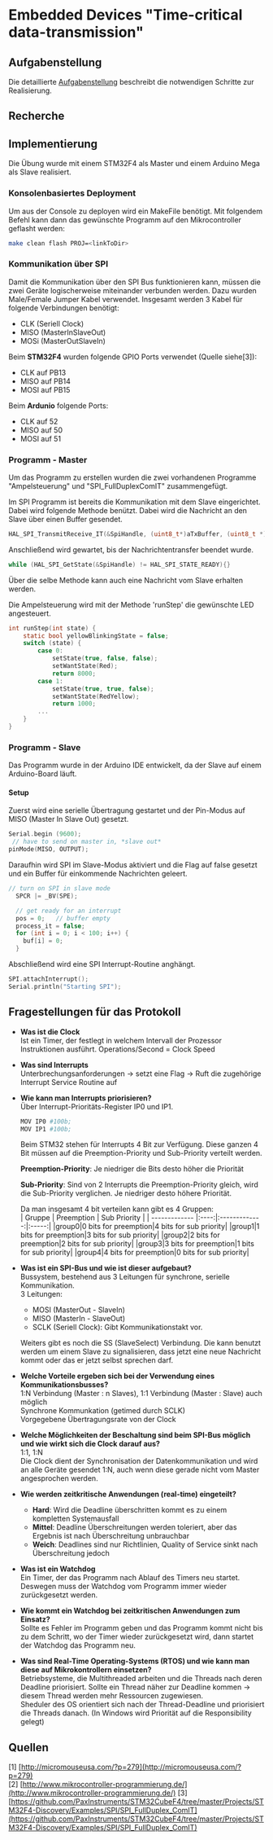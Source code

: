 # Embedded Devices "Time-critical data-transmission"

## Aufgabenstellung
Die detaillierte [Aufgabenstellung](TASK.md) beschreibt die notwendigen Schritte zur Realisierung.

## Recherche

## Implementierung
Die Übung wurde mit einem STM32F4 als Master und einem Arduino Mega als Slave realisiert.

### Konsolenbasiertes Deployment
Um aus der Console zu deployen wird ein MakeFile benötigt. Mit folgendem Befehl kann dann das gewünschte Programm auf den Mikrocontroller geflasht werden:
```bash
make clean flash PROJ=<linkToDir>
```

### Kommunikation über SPI
Damit die Kommunikation über den SPI Bus funktionieren kann, müssen die zwei Geräte logischerweise miteinander verbunden werden. Dazu wurden Male/Female Jumper Kabel verwendet. Insgesamt werden 3 Kabel für folgende Verbindungen benötigt:
- CLK (Seriell Clock)  
- MISO (MasterInSlaveOut)  
- MOSi (MasterOutSlaveIn)

Beim __STM32F4__ wurden folgende GPIO Ports verwendet (Quelle siehe[3]):
- CLK auf PB13  
- MISO auf PB14
- MOSI auf PB15

Beim __Ardunio__ folgende Ports:  
- CLK auf 52
- MISO auf 50
- MOSI auf 51

### Programm - Master
Um das Programm zu erstellen wurden die zwei vorhandenen Programme "Ampelsteuerung" und "SPI_FullDuplexComIT" zusammengefügt.  

Im SPI Programm ist bereits die Kommunikation mit dem Slave eingerichtet. Dabei wird folgende Methode benützt. Dabei wird die Nachricht an den Slave über einen Buffer gesendet.
```c
HAL_SPI_TransmitReceive_IT(&SpiHandle, (uint8_t*)aTxBuffer, (uint8_t *)aRxBuffer, BUFFERSIZE)
```
Anschließend wird gewartet, bis der Nachrichtentransfer beendet wurde.
```c
while (HAL_SPI_GetState(&SpiHandle) != HAL_SPI_STATE_READY){}
```
Über die selbe Methode kann auch eine Nachricht vom Slave erhalten werden.

Die Ampelsteuerung wird mit der Methode 'runStep' die gewünschte LED angesteuert.
```c
int runStep(int state) {
    static bool yellowBlinkingState = false;
    switch (state) {
        case 0:
            setState(true, false, false);
            setWantState(Red);
            return 8000;
        case 1:
            setState(true, true, false);
            setWantState(RedYellow);
            return 1000;
        ...
    }
}
```

### Programm - Slave

Das Programm wurde in der Arduino IDE entwickelt, da der Slave auf einem Arduino-Board läuft.

#### Setup

Zuerst wird eine serielle Übertragung gestartet und der Pin-Modus auf MISO (Master In Slave Out) gesetzt.
```c
Serial.begin (9600);  
 // have to send on master in, *slave out*
pinMode(MISO, OUTPUT);
```
Daraufhin wird SPI im Slave-Modus aktiviert und die Flag auf false gesetzt und ein Buffer für einkommende Nachrichten geleert.
```c
// turn on SPI in slave mode
  SPCR |= _BV(SPE);

  // get ready for an interrupt
  pos = 0;   // buffer empty
  process_it = false;
  for (int i = 0; i < 100; i++) {
    buf[i] = 0;
  }
```
Abschließend wird eine SPI Interrupt-Routine anghängt.

```c
SPI.attachInterrupt();
Serial.println("Starting SPI");
```




## Fragestellungen für das Protokoll
+ __Was ist die Clock__  
Ist ein Timer, der festlegt in welchem Intervall der Prozessor Instruktionen ausführt. Operations/Second = Clock Speed  
+ __Was sind Interrupts__  
Unterbrechungsanforderungen -> setzt eine Flag -> Ruft die zugehörige Interrupt Service Routine auf
+ __Wie kann man Interrupts priorisieren?__  
Über Interrupt-Prioritäts-Register IP0 und IP1.
    ```bash
    MOV IP0 #100b;
    MOV IP1 #100b;
    ```
    Beim STM32 stehen für Interrupts 4 Bit zur Verfügung. Diese ganzen 4 Bit müssen auf die Preemption-Priority und Sub-Priority verteilt werden.  

    **Preemption-Priority**: Je niedriger die Bits desto höher die Priorität  

    **Sub-Priority**: Sind von 2 Interrupts die Preemption-Priority gleich, wird die Sub-Priority verglichen. Je niedriger desto höhere Priorität.  

    Da man insgesamt 4 bit verteilen kann gibt es 4 Gruppen:  
    | Gruppe | Preemption | Sub Priority |
    | ------------- |:----:|:-------------:|:-----:|
    |group0|0 bits for preemption|4 bits for sub priority|
    |group1|1 bits for preemption|3 bits for sub priority|
    |group2|2 bits for preemption|2 bits for sub priority|
    |group3|3 bits for preemption|1 bits for sub priority|
    |group4|4 bits for preemption|0 bits for sub priority|

+ __Was ist ein SPI-Bus und wie ist dieser aufgebaut?__  
Bussystem, bestehend aus 3 Leitungen für synchrone, serielle Kommunikation.  
3 Leitungen:  
    - MOSI (MasterOut - SlaveIn)
    - MISO (MasterIn - SlaveOut)
    - SCLK (Seriell Clock): Gibt Kommunikationstakt vor.  

    Weiters gibt es noch die SS (SlaveSelect) Verbindung. Die kann benutzt werden um einem Slave zu signalisieren, dass jetzt eine neue Nachricht kommt oder das er jetzt selbst sprechen darf.
+ __Welche Vorteile ergeben sich bei der Verwendung eines Kommunikationsbusses?__  
1:N Verbindung (Master : n Slaves), 1:1 Verbindung (Master : Slave) auch möglich  
Synchrone Kommunkation (getimed durch SCLK)  
Vorgegebene Übertragungsrate von der Clock
+ __Welche Möglichkeiten der Beschaltung sind beim SPI-Bus möglich und wie wirkt sich die Clock darauf aus?__  
 1:1, 1:N  
Die Clock dient der Synchronisation der Datenkommunikation und wird an alle Geräte gesendet 1:N, auch wenn diese gerade nicht vom Master angesprochen werden.  

+ __Wie werden zeitkritische Anwendungen (real-time) eingeteilt?__  
    - **Hard**: Wird die Deadline überschritten kommt es zu einem kompletten Systemausfall  
    - **Mittel**: Deadline Überschreitungen werden toleriert, aber das Ergebnis ist nach Überschreitung unbrauchbar  
    - **Weich**: Deadlines sind nur Richtlinien, Quality of Service sinkt nach Überschreitung jedoch

+ __Was ist ein Watchdog__  
Ein Timer, der das Programm nach Ablauf des Timers neu startet. Deswegen muss der Watchdog vom Programm immer wieder zurückgesetzt werden.
+ __Wie kommt ein Watchdog bei zeitkritischen Anwendungen zum Einsatz?__  
Sollte es Fehler im Programm geben und das Programm kommt nicht bis zu dem Schritt, wo der Timer wieder zurückgesetzt wird, dann startet der Watchdog das Programm neu.
+ __Was sind Real-Time Operating-Systems (RTOS) und wie kann man diese auf Mikrokontrollern einsetzen?__  
Betriebsysteme, die Multithreaded arbeiten und die Threads nach deren Deadline priorisiert. Sollte ein Thread näher zur Deadline kommen -> diesem Thread werden mehr Ressourcen zugewiesen.  
Sheduler des OS orientiert sich nach der Thread-Deadline und priorisiert die Threads danach. (In Windows wird Priorität auf die Responsibility gelegt)

## Quellen
[1] [http://micromouseusa.com/?p=279](http://micromouseusa.com/?p=279)  
[2] [http://www.mikrocontroller-programmierung.de/](http://www.mikrocontroller-programmierung.de/)
[3] [https://github.com/PaxInstruments/STM32CubeF4/tree/master/Projects/STM32F4-Discovery/Examples/SPI/SPI_FullDuplex_ComIT](https://github.com/PaxInstruments/STM32CubeF4/tree/master/Projects/STM32F4-Discovery/Examples/SPI/SPI_FullDuplex_ComIT)
